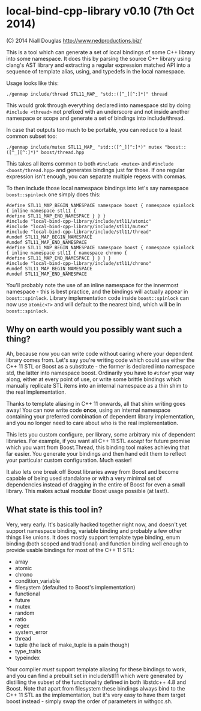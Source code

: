 # local-bind-cpp-library v0.10 (7th Oct 2014)

(C) 2014 Niall Douglas http://www.nedproductions.biz/

This is a tool which can generate a set of local bindings of some C++ library into some namespace. It does this
by parsing the source C++ library using clang's AST library and extracting a regular expression matched API into
a sequence of template alias, using, and typedefs in the local namespace.

Usage looks like this:

    ./genmap include/thread STL11_MAP_ "std::([^_][^:]*)" thread

This would grok through everything declared into namespace std by doing `#include <thread>` not prefixed with an
underscore and not inside another namespace or scope and generate a set of bindings into include/thread.

In case that outputs too much to be portable, you can reduce to a least common subset too:

    ./genmap include/mutex STL11_MAP_ "std::([^_][^:]*)" mutex "boost::([^_][^:]*)" boost/thread.hpp

This takes all items common to both `#include <mutex>` and `#include <boost/thread.hpp>` and generates
bindings just for those. If one regular expression isn't enough, you can separate multiple regexs with commas.

To then include those local namespace bindings into let's say namespace `boost::spinlock` one simply does this:

    #define STL11_MAP_BEGIN_NAMESPACE namespace boost { namespace spinlock { inline namespace stl11 {
    #define STL11_MAP_END_NAMESPACE } } }
    #include "local-bind-cpp-library/include/stl11/atomic"
    #include "local-bind-cpp-library/include/stl11/mutex"
    #include "local-bind-cpp-library/include/stl11/thread"
    #undef STL11_MAP_BEGIN_NAMESPACE
    #undef STL11_MAP_END_NAMESPACE
    #define STL11_MAP_BEGIN_NAMESPACE namespace boost { namespace spinlock { inline namespace stl11 { namespace chrono {
    #define STL11_MAP_END_NAMESPACE } } } }
    #include "local-bind-cpp-library/include/stl11/chrono"
    #undef STL11_MAP_BEGIN_NAMESPACE
    #undef STL11_MAP_END_NAMESPACE
    
You'll probably note the use of an inline namespace for the innermost namespace - this is best practice, and
the bindings will actually appear in `boost::spinlock`. Library implementation code inside `boost::spinlock` can
now use `atomic<T>` and will default to the nearest bind, which will be in `boost::spinlock`.


##  Why on earth would you possibly want such a thing?

Ah, because now you can write code without caring where your dependent library comes from. Let's say you're
writing code which could use either the C++ 11 STL or Boost as a substitute - the former is declared into namespace
std, the latter into namespace boost. Ordinarily you have to `#ifdef` your way along, either at every point
of use, or write some brittle bindings which manually replicate STL items into an internal namespace as a thin
shim to the real implementation.

Thanks to template aliasing in C++ 11 onwards, all that shim
writing goes away! You can now write code **once**, using an internal namespace containing your preferred combination
of dependent library implementation, and you no longer need to care about who is the real implementation.

This lets you custom configure, per library, some arbitrary mix of dependent libraries. For example, if you want
all C++ 11 STL *except* for future<T> promise<T> which you want from Boost.Thread, this binding tool makes
achieving that far easier. You generate your bindings and then hand edit them to reflect your particular
custom configuration. Much easier!

It also lets one break off Boost libraries away from Boost and become capable of being used standalone or
with a very minimal set of dependencies instead of dragging in the entire of Boost for even a small library.
This makes actual modular Boost usage possible (at last!).


## What state is this tool in?

Very, very early. It's basically hacked together right now, and doesn't yet support namespace binding, variable
binding and probably a few other things like unions. It does mostly support template type binding, enum binding
(both scoped and traditional) and function binding well enough to provide usable bindings for most of the C++ 11 STL:

* array
* atomic
* chrono
* condition_variable
* filesystem (defaulted to Boost's implementation)
* functional
* future
* mutex
* random
* ratio
* regex
* system_error
* thread
* tuple (the lack of make_tuple is a pain though)
* type_traits
* typeindex

Your compiler *must* support template aliasing for these bindings to work, and you can find a prebuilt set in
include/stl11 which were generated by distilling the subset of the functionality defined in both libstdc++ 4.8
and Boost. Note that apart from filesystem these bindings always bind to the C++ 11 STL as the implementation,
but it's very easy to have them target boost instead - simply swap the order of parameters in withgcc.sh.
